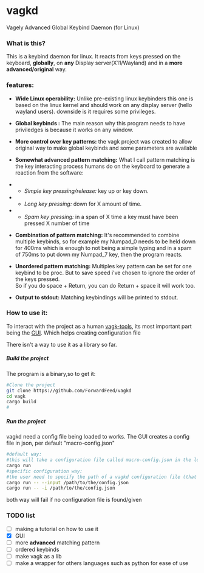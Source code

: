 # vagkd
Vagely Advanced Global Keybind Daemon (for Linux)

### What is this?
This is a keybind daemon for linux. It reacts from keys pressed on the keyboard, **globally**, on **any** Display server(X11/Wayland) and in a **more advanced/original** way.


### features:
- **Wide Linux operability:** Unlike pre-existing linux keybinders this one is based on the linux kernel and should work on any display server
(hello wayland users). downside is it requires some privileges.

- **Global keybinds :** The main reason why this program needs to have priviledges is because it works on any window.

- **More control over key patterns:** the vagk project was created to allow original way to make global keybinds and some parameters are available

- **Somewhat advanced pattern matching:** What I call pattern matching is the key interacting process humans do on the keyboard to generate a reaction from the software:
- - *Simple key pressing/release:* key up or key down.
- - *Long key pressing:* down for X amount of time.
- - *Spam key pressing:* in a span of X time a key must have been pressed X number of time

- **Combination of pattern matching:** It's recommended to combine multiple keybinds, so for example my Numpad_0 needs to be held down for 400ms which is enough to not being a simple typing and in a spam of 750ms to put down my Numpad_7 key, then the program reacts. 

- **Unordered pattern matching:** Multiples key pattern can be set for one keybind to be proc. But to save speed i've chosen to ignore the order 
of the keys pressed.\
So if you do space + Return, you can do Return + space it will work too.

- **Output to stdout:** Matching keybindings will be printed to stdout.

### How to use it:

To interact with the project as a human [vagk-tools](https://github.com/ForwardFeed/vagk-tools), its most important part being the [GUI](https://github.com/ForwardFeed/vagk-tools/tree/main/gui). Which helps creating configuration file

There isn't a way to use it as a library so far.
##### Build the project
The program is a binary,so to get it:  
```sh
#Clone the project
git clone https://github.com/ForwardFeed/vagkd
cd vagk
cargo build
# 
```

##### Run the project
vagkd need a config file being loaded to works. The GUI creates a config file in json, per default "macro-config.json"
```sh
#default way:
#this will take a configuration file called macro-config.json in the local directory
cargo run
#specific configuration way:
#the user need to specify the path of a vagkd configuration file (that should have been made with the gui)
cargo run -- --input /path/to/the/config.json
cargo run -- -i /path/to/the/config.json
```
both way will fail if no configuration file is found/given


### TODO list
- [ ] making a tutorial on how to use it
- [x] GUI
- [ ] more **advanced** matching pattern
- [ ] ordered keybinds 
- [ ] make vagk as a lib
- [ ] make a wrapper for others languages such as python for ease of use
